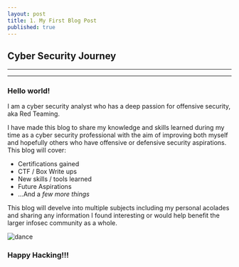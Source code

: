 ```yaml
---
layout: post
title: 1. My First Blog Post
published: true
---
```

## Cyber Security Journey 

----
****

### Hello world!

I am a cyber security analyst who has a deep passion for offensive security, aka Red Teaming.  

I have made this blog to share my knowledge and skills learned during my time as a cyber security professional with the aim of improving both myself and hopefully others who have offensive or defensive security aspirations. This blog will cover:

* Certifications gained
* CTF / Box Write ups
* New skills / tools learned
* Future Aspirations
* ...And a _few more things_

This blog will develve into multiple subjects including my personal acolades and sharing any information I found interesting or would help benefit the larger infosec community as a whole.

![dance](/images/always_sunny_dance.gif)

### Happy Hacking!!!
